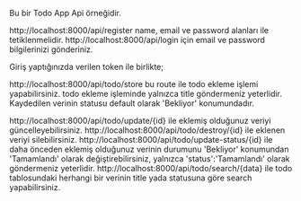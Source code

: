 Bu bir Todo App Api örneğidir.

http://localhost:8000/api/register    name, email ve password alanları ile tetiklenmelidir.
http://localhost:8000/api/login    için email ve password bilgilerinizi gönderiniz.

Giriş yaptığınızda verilen token ile birlikte;

http://localhost:8000/api/todo/store  bu route ile todo ekleme işlemi yapabilirsiniz.
todo ekleme işleminde yalnızca title göndermeniz yeterlidir. Kaydedilen verinin statusu default olarak 'Bekliyor' konumundadır.

http://localhost:8000/api/todo/update/{id}  ile eklemiş olduğunuz veriyi güncelleyebilirsiniz.
http://localhost:8000/api/todo/destroy/{id}  ile eklenen veriyi silebilirsiniz.
http://localhost:8000/api/todo/update-status/{id}  ile daha önceden eklemiş olduğunuz verinin durumunu 'Bekliyor' konumundan 'Tamamlandı' olarak değiştirebilirsiniz, yalnızca 'status':'Tamamlandı' olarak göndermeniz yeterlidir.
http://localhost:8000/api/todo/search/{data}  ile todo tablosundaki herhangi bir verinin title yada statusuna göre search yapabilirsiniz.
